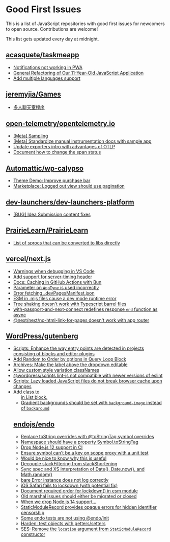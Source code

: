 # Good First Issues

This is a list of JavaScript repositories with good first issues for newcomers to open source. Contributions are welcome!

This list gets updated every day at midnight.

## [acasquete/taskmeapp](https://github.com/acasquete/taskmeapp)

- [Notifications not working in PWA](https://github.com/acasquete/taskmeapp/issues/19)
- [General Refactoring of Our 11-Year-Old JavaScript Application](https://github.com/acasquete/taskmeapp/issues/12)
- [Add multiple languages support](https://github.com/acasquete/taskmeapp/issues/9)

## [jeremyjia/Games](https://github.com/jeremyjia/Games)

- [多人聊天室程序](https://github.com/jeremyjia/Games/issues/37)

## [open-telemetry/opentelemetry.io](https://github.com/open-telemetry/opentelemetry.io)

- [[Meta] Sampling](https://github.com/open-telemetry/opentelemetry.io/issues/2548)
- [[Meta] Standardize manual instrumentation docs with sample app](https://github.com/open-telemetry/opentelemetry.io/issues/3229)
- [Update exporters intro with advantages of OTLP](https://github.com/open-telemetry/opentelemetry.io/issues/3295)
- [Document how to change the span status](https://github.com/open-telemetry/opentelemetry.io/issues/2557)

## [Automattic/wp-calypso](https://github.com/Automattic/wp-calypso)

- [Theme Demo: Improve purchase bar](https://github.com/Automattic/wp-calypso/issues/85539)
- [Marketplace: Logged out view should use pagination](https://github.com/Automattic/wp-calypso/issues/67075)

## [dev-launchers/dev-launchers-platform](https://github.com/dev-launchers/dev-launchers-platform)

- [[BUG] Idea Submission content fixes](https://github.com/dev-launchers/dev-launchers-platform/issues/1394)

## [PrairieLearn/PrairieLearn](https://github.com/PrairieLearn/PrairieLearn)

- [List of sprocs that can be converted to libs directly](https://github.com/PrairieLearn/PrairieLearn/issues/8893)

## [vercel/next.js](https://github.com/vercel/next.js)

- [Warnings when debugging in VS Code](https://github.com/vercel/next.js/issues/24349)
- [Add support for server-timing header](https://github.com/vercel/next.js/issues/12382)
- [Docs: Caching in GitHub Actions with Bun](https://github.com/vercel/next.js/issues/57079)
- [Parameter on `AppType` is used incorrectly](https://github.com/vercel/next.js/issues/42846)
- [Error fetching _devPagesManifest.json](https://github.com/vercel/next.js/issues/17274)
- [ESM in .mjs files cause a dev mode runtime error](https://github.com/vercel/next.js/issues/17806)
- [Tree shaking doesn't work with Typescript barrel files](https://github.com/vercel/next.js/issues/12557)
- [with-passport-and-next-connect redefines response `end` function as async](https://github.com/vercel/next.js/issues/51628)
- [@next/next/no-html-link-for-pages doesn't work with app router](https://github.com/vercel/next.js/issues/51742)

## [WordPress/gutenberg](https://github.com/WordPress/gutenberg)

- [Scripts: Enhance the way entry points are detected in projects consisting of blocks and editor plugins](https://github.com/WordPress/gutenberg/issues/55936)
- [Add Random to Order by options in Query Loop Block](https://github.com/WordPress/gutenberg/issues/40481)
- [Archives: Make the label above the dropdown editable](https://github.com/WordPress/gutenberg/issues/57528)
- [Allow custom style variation classNames](https://github.com/WordPress/gutenberg/issues/11763)
- [@wordpress/scripts lint-js not compatible with newer versions of eslint](https://github.com/WordPress/gutenberg/issues/55499)
- [Scripts: Lazy loaded JavaScript files do not break browser cache upon changes](https://github.com/WordPress/gutenberg/issues/55397)
- [Add class to <ul> in List block.](https://github.com/WordPress/gutenberg/issues/12420)
- [Gradient backgrounds should be set with `background-image` instead of `background`](https://github.com/WordPress/gutenberg/issues/32787)

## [endojs/endo](https://github.com/endojs/endo)

- [Replace toString overrides with @toStringTag symbol overrides](https://github.com/endojs/endo/issues/676)
- [Namespace should have a property Symbol.toStringTag](https://github.com/endojs/endo/issues/58)
- [Drop Node.js 12 support in CI](https://github.com/endojs/endo/issues/1046)
- [Ensure symbol can't be a key on scope proxy with a unit test](https://github.com/endojs/endo/issues/1240)
- [Would be nice to know why this is useful](https://github.com/endojs/endo/issues/289)
- [Decouple stackFiltering from stackShortening](https://github.com/endojs/endo/issues/913)
- [Sync spec and XS interpretation of Date(), Date.now(), and Math.random()](https://github.com/endojs/endo/issues/934)
- [bare Error instance does not log correctly](https://github.com/endojs/endo/issues/944)
- [iOS Safari fails to lockdown (with potential fix)](https://github.com/endojs/endo/issues/947)
- [Document required order for lockdown() in esm module](https://github.com/endojs/endo/issues/957)
- [Old marshal issues should either be migrated or closed](https://github.com/endojs/endo/issues/991)
- [When we drop Node.js 14 support…](https://github.com/endojs/endo/issues/1053)
- [StaticModuleRecord provides opaque errors for hidden identifier censorship](https://github.com/endojs/endo/issues/1124)
- [Some endo tests are not using @endo/init](https://github.com/endojs/endo/issues/1298)
- [Harden: test objects with getters/setters](https://github.com/endojs/endo/issues/87)
- [SES: Remove the `location` argument from `StaticModuleRecord` constructor](https://github.com/endojs/endo/issues/522)

